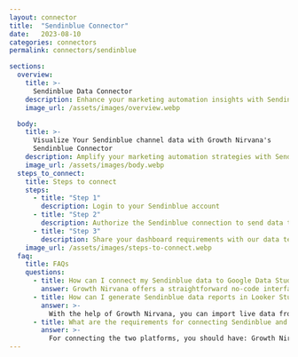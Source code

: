 ```yaml
---
layout: connector
title:  "Sendinblue Connector"
date:   2023-08-10
categories: connectors
permalink: connectors/sendinblue

sections:
  overview:
    title: >-
      Sendinblue Data Connector
    description: Enhance your marketing automation insights with Sendinblue integration. Seamlessly merge marketing automation data from Sendinblue with Looker Studio's analytical capabilities, unlocking insights that shape marketing campaigns, audience engagement, and operational excellence.
    image_url: /assets/images/overview.webp

  body:
    title: >-
      Visualize Your Sendinblue channel data with Growth Nirvana's
      Sendinblue Connector
    description: Amplify your marketing automation strategies with Sendinblue insights integrated into Looker Studio.
    image_url: /assets/images/body.webp
  steps_to_connect:
    title: Steps to connect
    steps:
      - title: "Step 1"
        description: Login to your Sendinblue account
      - title: "Step 2"
        description: Authorize the Sendinblue connection to send data to Growth Nirvana
      - title: "Step 3"
        description: Share your dashboard requirements with our data team. We will build the report for you.
    image_url: /assets/images/steps-to-connect.webp
  faq:
    title: FAQs
    questions:
      - title: How can I connect my Sendinblue data to Google Data Studio/Looker Studio?
        answer: Growth Nirvana offers a straightforward no-code interface to connect to Sendinblue data sources.
      - title: How can I generate Sendinblue data reports in Looker Studio?
        answer: >-
          With the help of Growth Nirvana, you can import live data from Sendinblue into Looker Studio. These data can be viewed in charts, tables, and dashboards to generate branded reports that can be shared instantly.
      - title: What are the requirements for connecting Sendinblue and Looker Studio?
        answer: >-
          For connecting the two platforms, you should have: Growth Nirvana Account and Sendinblue Ads Account
---
```

